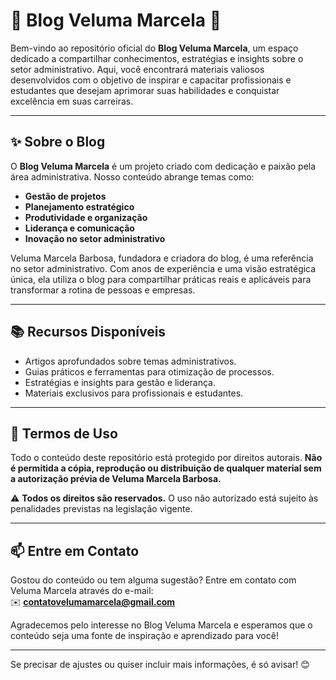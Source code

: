 # 🌟 Blog Veluma Marcela 🌟  

Bem-vindo ao repositório oficial do **Blog Veluma Marcela**, um espaço dedicado a compartilhar conhecimentos, estratégias e insights sobre o setor administrativo. Aqui, você encontrará materiais valiosos desenvolvidos com o objetivo de inspirar e capacitar profissionais e estudantes que desejam aprimorar suas habilidades e conquistar excelência em suas carreiras.

---

## ✨ Sobre o Blog  

O **Blog Veluma Marcela** é um projeto criado com dedicação e paixão pela área administrativa. Nosso conteúdo abrange temas como:

- **Gestão de projetos**  
- **Planejamento estratégico**  
- **Produtividade e organização**  
- **Liderança e comunicação**  
- **Inovação no setor administrativo**  

Veluma Marcela Barbosa, fundadora e criadora do blog, é uma referência no setor administrativo. Com anos de experiência e uma visão estratégica única, ela utiliza o blog para compartilhar práticas reais e aplicáveis para transformar a rotina de pessoas e empresas.

---

## 📚 Recursos Disponíveis  

- Artigos aprofundados sobre temas administrativos.  
- Guias práticos e ferramentas para otimização de processos.  
- Estratégias e insights para gestão e liderança.  
- Materiais exclusivos para profissionais e estudantes.

---

## 🚫 Termos de Uso  

Todo o conteúdo deste repositório está protegido por direitos autorais. **Não é permitida a cópia, reprodução ou distribuição de qualquer material sem a autorização prévia de Veluma Marcela Barbosa.**  

⚠️ **Todos os direitos são reservados.** O uso não autorizado está sujeito às penalidades previstas na legislação vigente.

---

## 📫 Entre em Contato  

Gostou do conteúdo ou tem alguma sugestão? Entre em contato com Veluma Marcela através do e-mail:  
✉️ **contatovelumamarcela@gmail.com**

Agradecemos pelo interesse no Blog Veluma Marcela e esperamos que o conteúdo seja uma fonte de inspiração e aprendizado para você!

---

Se precisar de ajustes ou quiser incluir mais informações, é só avisar! 😊
